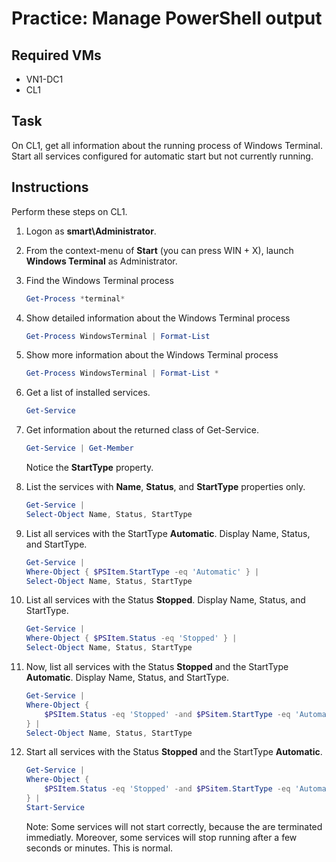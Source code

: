 # Practice: Manage PowerShell output

## Required VMs

* VN1-DC1
* CL1

## Task

On CL1, get all information about the running process of Windows Terminal. Start all services configured for automatic start but not currently running.

## Instructions

Perform these steps on CL1.

1. Logon as **smart\Administrator**.
1. From the context-menu of **Start** (you can press WIN + X), launch **Windows Terminal** as Administrator.
1. Find the Windows Terminal process

    ````powershell
    Get-Process *terminal*
    ````

1. Show detailed information about the Windows Terminal process

    ````powershell
    Get-Process WindowsTerminal | Format-List
    ````

1. Show more information about the Windows Terminal process

    ````powershell
    Get-Process WindowsTerminal | Format-List *
    ````

1. Get a list of installed services.

    ````powershell
    Get-Service
    ````

1. Get information about the returned class of Get-Service.

    ````powershell
    Get-Service | Get-Member
    ````

    Notice the **StartType** property.

1. List the services with **Name**, **Status**, and **StartType** properties only.

    ````powershell
    Get-Service | 
    Select-Object Name, Status, StartType
    ````

1. List all services with the StartType **Automatic**. Display Name, Status, and StartType.

    ````powershell
    Get-Service | 
    Where-Object { $PSItem.StartType -eq 'Automatic' } | 
    Select-Object Name, Status, StartType
    ````

1. List all services with the Status **Stopped**. Display Name, Status, and StartType.

    ````powershell
    Get-Service | 
    Where-Object { $PSItem.Status -eq 'Stopped' } | 
    Select-Object Name, Status, StartType
    ````

1. Now, list all services with the Status **Stopped** and the StartType **Automatic**. Display Name, Status, and StartType.

    ````powershell
    Get-Service | 
    Where-Object { 
        $PSItem.Status -eq 'Stopped' -and $PSitem.StartType -eq 'Automatic'
    } | 
    Select-Object Name, Status, StartType
    ````

1. Start all services with the Status **Stopped** and the StartType **Automatic**.

    ````powershell
    Get-Service | 
    Where-Object { 
        $PSItem.Status -eq 'Stopped' -and $PSitem.StartType -eq 'Automatic'
    } | 
    Start-Service
    ````

    Note: Some services will not start correctly, because the are terminated immediatly. Moreover, some services will stop running after a few seconds or minutes. This is normal.
